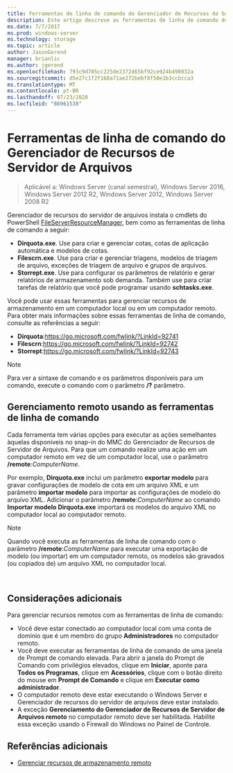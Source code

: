 ```yaml
---
title: Ferramentas de linha de comando do Gerenciador de Recursos de Servidor de Arquivos
description: Este artigo descreve as ferramentas de linha de comando do Windows Server 2016
ms.date: 7/7/2017
ms.prod: windows-server
ms.technology: storage
ms.topic: article
author: JasonGerend
manager: brianlic
ms.author: jgerend
ms.openlocfilehash: 793c9d705cc225de2372d65bf92ce924b498032a
ms.sourcegitcommit: d5e27c1f2f168a71ae272bebf8f50e1b3ccbcca3
ms.translationtype: MT
ms.contentlocale: pt-BR
ms.lasthandoff: 07/23/2020
ms.locfileid: "86961538"
---
```

# <a name="file-server-resource-manager-command-line-tools"></a>Ferramentas de linha de comando do Gerenciador de Recursos de Servidor de Arquivos

> Aplicável a: Windows Server (canal semestral), Windows Server 2016, Windows Server 2012 R2, Windows Server 2012, Windows Server 2008 R2

Gerenciador de recursos do servidor de arquivos instala o cmdlets do PowerShell [FileServerResourceManager](/powershell/module/fileserverresourcemanager/?view=win10-ps), bem como as ferramentas de linha de comando a seguir:

-   **Dirquota.exe**. Use para criar e gerenciar cotas, cotas de aplicação automática e modelos de cotas.
-   **Filescrn.exe**. Use para criar e gerenciar triagens, modelos de triagem de arquivo, exceções de triagem de arquivo e grupos de arquivos.
-   **Storrept.exe**. Use para configurar os parâmetros de relatório e gerar relatórios de armazenamento sob demanda. Também use para criar tarefas de relatório que você pode programar usando **schtasks.exe**.

Você pode usar essas ferramentas para gerenciar recursos de armazenamento em um computador local ou em um computador remoto. Para obter mais informações sobre essas ferramentas de linha de comando, consulte as referências a seguir:

-   **Dirquota**:<https://go.microsoft.com/fwlink/?LinkId=92741>
-   **Filescrn**:<https://go.microsoft.com/fwlink/?LinkId=92742>
-   **Storrept**:<https://go.microsoft.com/fwlink/?LinkId=92743>


> [!Note]
> Para ver a sintaxe de comando e os parâmetros disponíveis para um comando, execute o comando com o parâmetro <strong>/?</strong> parâmetro.


## <a name="remote-management-using-the-command-line-tools"></a>Gerenciamento remoto usando as ferramentas de linha de comando

Cada ferramenta tem várias opções para executar as ações semelhantes àquelas disponíveis no snap-in do MMC do Gerenciador de Recursos de Servidor de Arquivos. Para que um comando realize uma ação em um computador remoto em vez de um computador local, use o parâmetro **/remote**:*ComputerName*.

Por exemplo, **Dirquota.exe** inclui um parâmetro **exportar modelo** para gravar configurações de modelo de cota em um arquivo XML e um parâmetro **importar modelo** para importar as configurações de modelo do arquivo XML. Adicionar o parâmetro **/remote**:*ComputerName* ao comando **Importar modelo Dirquota.exe** importará os modelos do arquivo XML no computador local ao computador remoto.

> [!Note]
> Quando você executa as ferramentas de linha de comando com o parâmetro **/remote**:<em>ComputerName</em> para executar uma exportação de modelo (ou importar) em um computador remoto, os modelos são gravados (ou copiados de) um arquivo XML no computador local.

<br />

## <a name="additional-considerations"></a>Considerações adicionais

Para gerenciar recursos remotos com as ferramentas de linha de comando:

-   Você deve estar conectado ao computador local com uma conta de domínio que é um membro do grupo **Administradores** no computador remoto.
-   Você deve executar as ferramentas de linha de comando de uma janela de Prompt de comando elevada. Para abrir a janela do Prompt de Comando com privilégios elevados, clique em **Iniciar**, aponte para **Todos os Programas**, clique em **Acessórios**, clique com o botão direito do mouse em **Prompt de Comando** e clique em **Executar como administrador**.
-   O computador remoto deve estar executando o Windows Server e Gerenciador de recursos do servidor de arquivos deve estar instalado.
-   A exceção **Gerenciamento do Gerenciador de Recursos de Servidor de Arquivos remoto** no computador remoto deve ser habilitada. Habilite essa exceção usando o Firewall do Windows no Painel de Controle.


## <a name="additional-references"></a>Referências adicionais

-   [Gerenciar recursos de armazenamento remoto](managing-remote-storage-resources.md)
